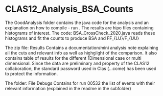 # CLAS12_Analysis_BSA_Counts

The GoodAnalysis folder contains the java code for the analysis and an explanation on how to compile - run . 
The results are hipo files containing histograms of interest.
The code: BSA_CrossCheck_2020.java reads these histograms and fit the counts to produce BSA and FF_{LU}/F_{UU}


The zip file: Results 
Contains a documentation/mini analysis note explaining all the cuts and relevant info as well as highglight of the comparison. 
It also contains table of results for the different 1Dimensional case or multi dimensional.
Since the data are preliminary and property of the CLAS12 collaboration, the standard password used in Clas (...come) has been used to protect the information. 

The folder: File Debugs 
Contains for run 00532 the list of events with their relevant information (explained in the readme in the subfolder)
